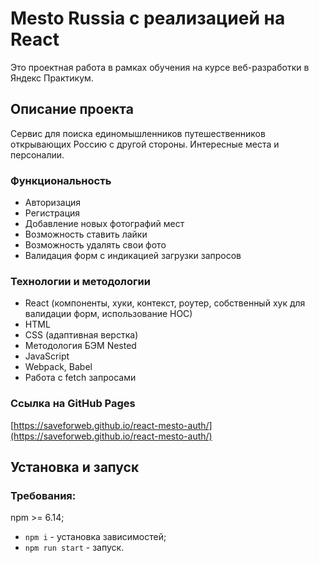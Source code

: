 # Mesto Russia с реализацией на React
Это проектная работа в рамках обучения на курсе веб-разработки в Яндекс Практикум.

## Описание проекта
Сервис для поиска единомышленников путешественников открывающих Россию с другой стороны. Интересные места и персоналии.

### Функциональность
* Авторизация
* Регистрация
* Добавление новых фотографий мест
* Возможность ставить лайки
* Возможность удалять свои фото
* Валидация форм с индикацией загрузки запросов

### Технологии и методологии

* React (компоненты, хуки, контекст, роутер, собственный хук для валидации форм, использование HOC)
* HTML
* CSS (адаптивная верстка)
* Методология БЭМ Nested
* JavaScript
* Webpack, Babel
* Работа с fetch запросами

### Ссылка на GitHub Pages
[https://saveforweb.github.io/react-mesto-auth/](https://saveforweb.github.io/react-mesto-auth/)

## Установка и запуск

### Требования:

npm >= 6.14;

* `npm i` - установка зависимостей;
* `npm run start` - запуск.
